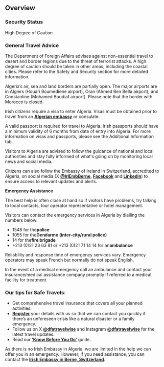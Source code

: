 ## Overview

### **Security Status**

High Degree of Caution

### **General Travel Advice**

The Department of Foreign Affairs advises against non-essential travel to desert and border regions due to the threat of terrorist attacks. A high degree of caution should be taken in other areas, including the coastal cities. Please refer to the Safety and Security section for more detailed information.

Algeria’s air, sea and land borders are partially open. The major airports are in Algiers (Houari Boumediene airport), Oran (Ahmed Ben Bella airport), and Constantine (Mohamed Boudiaf airport). Please note that the border with Morocco is closed.

Irish citizens require a visa to enter Algeria. Visas must be obtained prior to travel from an [**Algerian embassy**](http://embassyofalgeria.ie/) or consulate.

A valid passport is required for travel to Algeria. Irish passports should have a minimum validity of 6 months from date of entry into Algeria. For more information on visas and passports, please see the Additional Information tab.

Visitors to Algeria are advised to follow the guidance of national and local authorities and stay fully informed of what's going on by monitoring local news and social media.

Citizens can also follow the Embassy of Ireland in Switzerland, accredited to Algeria, on social media (X [**@IrlEmbBerne**](https://twitter.com/IrlEmbBerne)**,** [**Facebook**](https://www.facebook.com/IRESWITZERLAND/) and [**LinkedIn**](https://www.linkedin.com/company/embassy-of-ireland-switzerland/)) to ensure access to relevant updates and alerts.

**Emergency Assistance**

The best help is often close at hand so if visitors have problems, try talking to local contacts, tour operator representative or hotel management.

Visitors can contact the emergency services in Algeria by dialling the numbers below:

* 1548 for the**police**
* 1055 for the**Gendarme (inter-city/rural police)**
* 14 for the**fire brigade**
* +213 (0)21 23 63 81 or +213 (0)21 71 14 14 for an**ambulance**

Reliability and response time of emergency services vary. Emergency operators may speak French but normally do not speak English.

In the event of a medical emergency call an ambulance and contact your insurance/medical assistance company promptly if referred to a medical facility for treatment.

### **Our tips for Safe Travels:**

* Get comprehensive travel insurance that covers all your planned activities.
* [**Register**](/en/dfa/overseas-travel/citizens-registration/) your details with us so that we can contact you quickly if there’s an unforeseen crisis like a natural disaster or a family emergency.
* Follow us on X [**@dfatravelwise**](https://www.twitter.com/DFATravelWise) and Instagram [**@dfatravelwise**](https://www.instagram.com/dfatravelwise/) for the latest travel updates.
* Read our [**‘Know Before You Go’**](/en/dfa/overseas-travel/know-before-you-go-/) guide.

As there is no Irish Embassy in Algeria, we are limited in the help we can offer you in an emergency. However, if you need assistance, you can contact the [**Irish Embassy in Berne, Switzerland**](/en/switzerland/berne/).